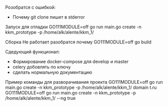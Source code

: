 Розобратся с ошибкой:
- Почему git clone пишет в stderror


Запуск для отладки
GO111MODULE=off go run main.go create -n kkm_prototype -p /home/alk/alente/kkm_1/

Сборка
Не работает разобратся почему
GO111MODULE=off go build

Сдедующий функционал:
- Формирование docker-compose для develop и master
- celery добовлять по ключу
- сделать нормальную документацию


Пример команды для разворачивания проекта 
GO111MODULE=off go run main.go create -n kkm_prototype -p /home/alk/alente/kkm_1/ domain t.ru
GO111MODULE=off go run main.go create -n kkm_prototype -p /home/alk/alente/kkm_1/ --ng true